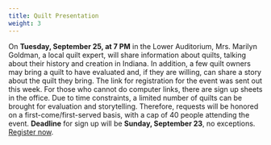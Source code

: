 ```yaml
---
title: Quilt Presentation
weight: 3
---
```


On **Tuesday, September 25, at 7 PM** in the Lower Auditorium, Mrs. Marilyn Goldman, a local quilt expert, will share information about quilts, talking about their history and creation in Indiana. In addition, a few quilt owners may bring a quilt to have evaluated and, if they are willing, can share a story about the quilt they bring. The link for registration for the event was sent out this week. For those who cannot do computer links, there are sign up sheets in the office. Due to time constraints, a limited number of quilts can be brought for evaluation and storytelling. Therefore, requests will be honored on a first-come/first-served basis, with a cap of 40 people attending the event. **Deadline** for sign up will be **Sunday, September 23**, no exceptions.  [Register now](http://bit.ly/fbc-quilt).